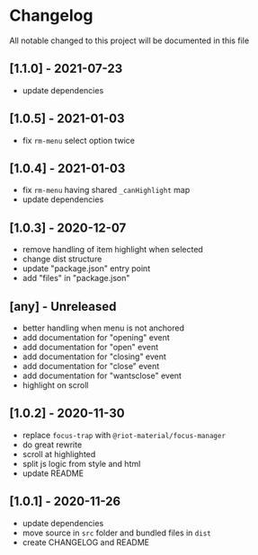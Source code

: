 # Changelog
All notable changed to this project will be documented in this file

## [1.1.0] - 2021-07-23
- update dependencies

## [1.0.5] - 2021-01-03
- fix `rm-menu` select option twice

## [1.0.4] - 2021-01-03
- fix `rm-menu` having shared `_canHighlight` map
- update dependencies

## [1.0.3] - 2020-12-07
- remove handling of item highlight when selected
- change dist structure
- update "package.json" entry point
- add "files" in "package.json"

## [any] - Unreleased
- better handling when menu is not anchored
- add documentation for "opening" event
- add documentation for "open" event
- add documentation for "closing" event
- add documentation for "close" event
- add documentation for "wantsclose" event
- highlight on scroll

## [1.0.2] - 2020-11-30
- replace `focus-trap` with `@riot-material/focus-manager`
- do great rewrite
- scroll at highlighted
- split js logic from style and html
- update README

## [1.0.1] - 2020-11-26
- update dependencies
- move source in `src` folder and bundled files in `dist`
- create CHANGELOG and README